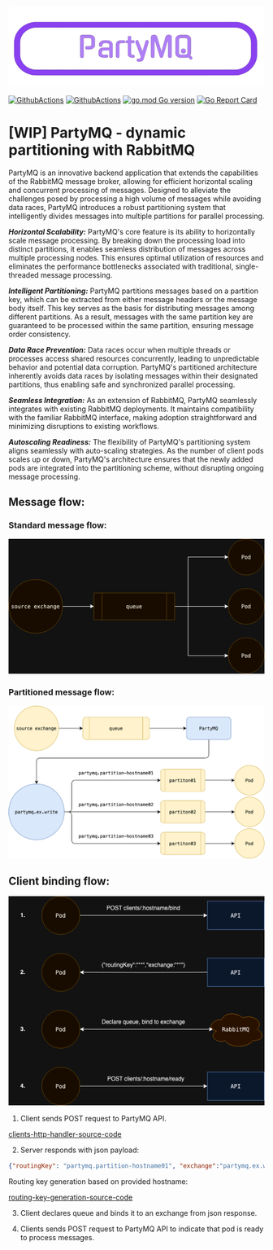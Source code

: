 ![logo.png](docs%2Flogo.png)

[![GithubActions](https://github.com/dnsx2k/partymq/actions/workflows/docker-image.yml/badge.svg)](https://github.com/dnsx2k/partymq)
[![GithubActions](https://github.com/dnsx2k/partymq/actions/workflows/integration.yml/badge.svg)](https://github.com/dnsx2k/partymq)
[![go.mod Go version](https://img.shields.io/github/go-mod/go-version/dnsx2k/partymq)](https://github.com/dnsx2k/partymq)
[![Go Report Card](https://goreportcard.com/badge/github.com/dnsx2k/partymq)](https://goreportcard.com/report/github.com/dnsx2k/partymq)

# [WIP] PartyMQ - dynamic partitioning with RabbitMQ

PartyMQ is an innovative backend application that extends the capabilities of the RabbitMQ message broker,
allowing for efficient horizontal scaling and concurrent processing of messages.
Designed to alleviate the challenges posed by processing a high volume of messages while avoiding data races,
PartyMQ introduces a robust partitioning system that intelligently divides messages into multiple partitions
for parallel processing.

***Horizontal Scalability:*** PartyMQ's core feature is its ability to horizontally scale message processing.
By breaking down the processing load into distinct partitions,
it enables seamless distribution of messages across multiple processing nodes.
This ensures optimal utilization of resources and eliminates the performance bottlenecks associated with traditional,
single-threaded message processing.

***Intelligent Partitioning:*** PartyMQ partitions messages based on a partition key,
which can be extracted from either message headers or the message body itself.
This key serves as the basis for distributing messages among different partitions.
As a result, messages with the same partition key are guaranteed to be processed within the same partition,
ensuring message order consistency.

***Data Race Prevention:*** Data races occur when multiple threads or processes access shared resources concurrently,
leading to unpredictable behavior and potential data corruption.
PartyMQ's partitioned architecture inherently avoids data races by isolating messages within their designated partitions,
thus enabling safe and synchronized parallel processing.

***Seamless Integration:*** As an extension of RabbitMQ, PartyMQ seamlessly integrates with existing RabbitMQ deployments.
It maintains compatibility with the familiar RabbitMQ interface,
making adoption straightforward and minimizing disruptions to existing workflows.

***Autoscaling Readiness:*** The flexibility of PartyMQ's partitioning system aligns seamlessly with auto-scaling strategies.
As the number of client pods scales up or down,
PartyMQ's architecture ensures that the newly added pods are integrated into the partitioning scheme,
without disrupting ongoing message processing.

## Message flow:

### Standard message flow:

![standard-msg-flow.drawio.png](docs%2Fstandard-msg-flow.drawio.png)

### Partitioned message flow:

![partitioned-msg-flow.png](docs%2Fpartitioned-msg-flow.png)

## Client binding flow:

![client-binding.drawio.png](docs%2Fclient-binding.drawio.png)

1. Client sends POST request to PartyMQ API.

[clients-http-handler-source-code](app/cmd/clientshttphandler/http.go)

2. Server responds with json payload:
```json
{"routingKey": "partymq.partition-hostname01", "exchange":"partymq.ex.write"}
```

Routing key generation based on provided hostname:

[routing-key-generation-source-code](app/pkg/helpers/helpers.go)

3. Client declares queue and binds it to an exchange from json response.

4. Clients sends POST request to PartyMQ API to indicate that pod is ready to process messages.
